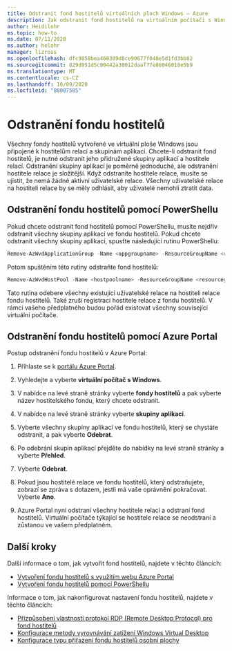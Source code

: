 ```yaml
---
title: Odstranit fond hostitelů virtuálních ploch Windows – Azure
description: Jak odstranit fond hostitelů na virtuálním počítači s Windows
author: Heidilohr
ms.topic: how-to
ms.date: 07/11/2020
ms.author: helohr
manager: lizross
ms.openlocfilehash: dfc9858bea468389d8ce90677f048e5d1fd3bb82
ms.sourcegitcommit: 829d951d5c90442a38012daaf77e86046018e5b9
ms.translationtype: MT
ms.contentlocale: cs-CZ
ms.lasthandoff: 10/09/2020
ms.locfileid: "88007585"
---
```

# <a name="delete-a-host-pool"></a>Odstranění fondu hostitelů

Všechny fondy hostitelů vytvořené ve virtuální ploše Windows jsou připojené k hostitelům relací a skupinám aplikací. Chcete-li odstranit fond hostitelů, je nutné odstranit jeho přidružené skupiny aplikací a hostitele relací. Odstranění skupiny aplikací je poměrně jednoduché, ale odstranění hostitele relace je složitější. Když odstraníte hostitele relace, musíte se ujistit, že nemá žádné aktivní uživatelské relace. Všechny uživatelské relace na hostiteli relace by se měly odhlásit, aby uživatelé nemohli ztratit data.

## <a name="delete-a-host-pool-with-powershell"></a>Odstranění fondu hostitelů pomocí PowerShellu

Pokud chcete odstranit fond hostitelů pomocí PowerShellu, musíte nejdřív odstranit všechny skupiny aplikací ve fondu hostitelů. Pokud chcete odstranit všechny skupiny aplikací, spusťte následující rutinu PowerShellu:

```powershell
Remove-AzWvdApplicationGroup -Name <appgroupname> -ResourceGroupName <resourcegroupname>
```

Potom spuštěním této rutiny odstraňte fond hostitelů:

```powershell
Remove-AzWvdHostPool -Name <hostpoolname> -ResourceGroupName <resourcegroupname> -Force:$true
```

Tato rutina odebere všechny existující uživatelské relace na hostiteli relace fondu hostitelů. Také zruší registraci hostitele relace z fondu hostitelů. V rámci vašeho předplatného budou pořád existovat všechny související virtuální počítače.

## <a name="delete-a-host-pool-with-the-azure-portal"></a>Odstranění fondu hostitelů pomocí Azure Portal

Postup odstranění fondu hostitelů v Azure Portal:

1. Přihlaste se k [portálu Azure Portal](https://portal.azure.com/).

2. Vyhledejte a vyberte **virtuální počítač s Windows**.

3. V nabídce na levé straně stránky vyberte **fondy hostitelů** a pak vyberte název hostitelského fondu, který chcete odstranit.

4. V nabídce na levé straně stránky vyberte **skupiny aplikací**.

5. Vyberte všechny skupiny aplikací ve fondu hostitelů, který se chystáte odstranit, a pak vyberte **Odebrat**.

6. Po odebrání skupin aplikací přejděte do nabídky na levé straně stránky a vyberte **Přehled**.

7. Vyberte **Odebrat**.

8. Pokud jsou hostitelé relace ve fondu hostitelů, který odstraňujete, zobrazí se zpráva s dotazem, jestli má vaše oprávnění pokračovat. Vyberte **Ano**.

9. Azure Portal nyní odstraní všechny hostitele relací a odstraní fond hostitelů. Virtuální počítače týkající se hostitele relace se neodstraní a zůstanou ve vašem předplatném.

## <a name="next-steps"></a>Další kroky

Další informace o tom, jak vytvořit fond hostitelů, najdete v těchto článcích:

- [Vytvoření fondu hostitelů s využitím webu Azure Portal](create-host-pools-azure-marketplace.md)
- [Vytvoření fondu hostitelů pomocí PowerShellu](create-host-pools-powershell.md)

Informace o tom, jak nakonfigurovat nastavení fondu hostitelů, najdete v těchto článcích:

- [Přizpůsobení vlastností protokol RDP (Remote Desktop Protocol) pro fond hostitelů](customize-rdp-properties.md)
- [Konfigurace metody vyrovnávání zatížení Windows Virtual Desktop](configure-host-pool-load-balancing.md)
- [Konfigurace typu přiřazení fondu hostitelů osobní plochy](configure-host-pool-personal-desktop-assignment-type.md)